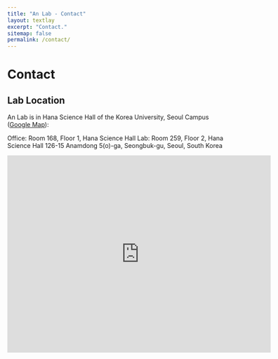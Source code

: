 ```yaml
---
title: "An Lab - Contact"
layout: textlay
excerpt: "Contact."
sitemap: false
permalink: /contact/
---
```


# Contact

## Lab Location

An Lab is in Hana Science Hall of the Korea University, Seoul Campus ([Google Map](https://goo.gl/maps/cvCyyNZVjCD2)):

Office: Room 168, Floor 1, Hana Science Hall
Lab: Room 259, Floor 2, Hana Science Hall
126-15 Anamdong 5(o)-ga, Seongbuk-gu, Seoul, South Korea

<iframe src="https://www.google.com/maps/embed?pb=!1m18!1m12!1m3!1d6753.665754951503!2d127.02423323623839!3d37.58720923707466!2m3!1f0!2f0!3f0!3m2!1i1024!2i768!4f13.1!3m3!1m2!1s0x0%3A0x6afc180e52280672!2z6rOg66Ck64yA7ZWZ6rWQIO2VmOuCmOqzvO2Vmeq0gA!5e0!3m2!1sen!2sus!4v1549979941407" width="600" height="450" frameborder="0" style="border:0" allowfullscreen></iframe>
